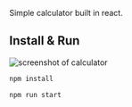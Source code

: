 Simple calculator built in react.

## Install & Run

![screenshot of calculator](http://i.imgur.com/gMC1btV.png)
```bash
npm install

npm run start

```
